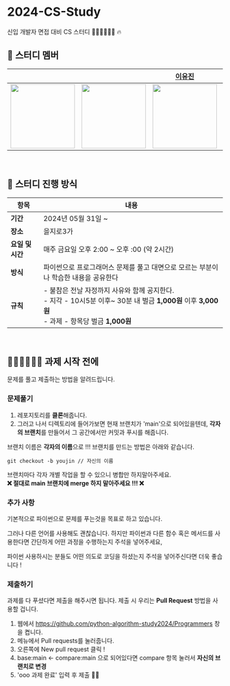 # 2024-CS-Study
신입 개발자 면접 대비 CS 스터디 👨🏻‍💻👩🏻‍💻 🔥

## 👾 스터디 멤버

|                      [](https://github.com/)                      |                       [](https://github.com/)                        |                       [이유진](https://github.com/2UJ1N)                        |                      []()                      |
|:-----------------------------------------------------------------------------:|:-----------------------------------------------------------------------------:|:-----------------------------------------------------------------------------:|:-----------------------------------------------------------------------------:|
| <img src="https://github.com/CS-Study-crew/2024-CS-Study/assets/75558337/cb67efda-ffc6-4ec5-bed2-61cecb1cbf89" width="150">|  <img src="https://github.com/CS-Study-crew/2024-CS-Study/assets/109736890/b3ba0c47-c0a6-4584-9311-19b02eec58a6" width="150">  | <img src="https://github.com/42CSstudy/CS-Study/assets/83401978/6b1ca123-2b0b-4010-9b7d-39a2f782a0bc" width="150">| <img src="" width="150">  |

<br>

## 🤙 스터디 진행 방식

| 항목             | 내용                                                         |
| ---------------- | ------------------------------------------------------------ |
| **기간**         | 2024년 05월 31일 ~                                           |
| **장소**         | 을지로3가              |
| **요일 및 시간** | 매주 금요일 오후 2:00 ~ 오후 :00 (약 2시간)            |
| **방식**         | 파이썬으로 프로그래머스 문제를 풀고 대면으로 모르는 부분이나 학습한 내용을 공유한다
| **규칙**         |- 불참은 전날 자정까지 사유와 함께 공지한다.<br />- 지각 - 10시5분 이후~ 30분 내 벌금 **1,000원** 이후 **3,000원**<br />- 과제 - 항목당 벌금 **1,000원**|

<br>

## 🧑🏻‍💻👩🏻‍💻 과제 시작 전에

문제를 풀고 제출하는 방법을 알려드립니다.

### 문제풀기

1. 레포지토리를 **클론**해줍니다.
2. 그러고 나서 디렉토리에 들어가보면 현재 브랜치가 'main'으로 되어있을텐데, **각자의 브랜치**를 만들어서 그 공간에서만 커밋과 푸시를 해줍니다.

브랜치 이름은 **각자의 이름**으로 !!! 브랜치를 만드는 방법은 아래와 같습니다.

```git
git checkout -b youjin // 자신의 이름
```

브랜치마다 각자 개별 작업을 할 수 있으니 병합만 하지말아주세요.  
**❌ 절대로 main 브랜치에 merge 하지 말아주세요 !!! ❌**

### 추가 사항

기본적으로 파이썬으로 문제를 푸는것을 목표로 하고 있습니다.

그러나 다른 언어를 사용해도 괜찮습니다. 하지만 파이썬과 다른 함수 혹은 메서드를 사용한다면 간단하게 어떤 과정을 수행하는지 주석을 넣어주세요,

파이썬 사용하시는 분들도 어떤 의도로 코딩을 하셨는지 주석을 넣어주신다면 더욱 좋습니다 !

### 제출하기

과제를 다 푸셨다면 제출을 해주시면 됩니다. 제출 시 우리는 **Pull Request** 방법을 사용할 겁니다.

1. 웹에서 https://github.com/python-algorithm-study2024/Programmers 창을 켭니다.
2. 메뉴에서 Pull requests를 눌러줍니다.
3. 오른쪽에 New pull request 클릭 !
4. base:main <- compare:main 으로 되어있다면 compare 항목 눌러서 **자신의 브랜치로 변경**
5. 'ooo 과제 완료' 입력 후 제출 👏🏻